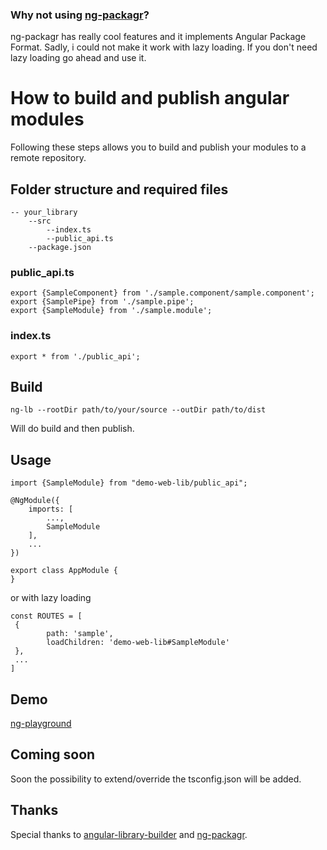 ### Why not using [ng-packagr](https://github.com/dherges/ng-packagr)?


ng-packagr has really cool features and it implements Angular Package Format. Sadly, i could not make it work with lazy loading.
If you don't need lazy loading go ahead and use it.

# How to build and publish angular modules

Following these steps allows you to build and publish your modules to a remote repository.





## Folder structure and required files

```
-- your_library
    --src
        --index.ts
        --public_api.ts
    --package.json
```

### public_api.ts


```
export {SampleComponent} from './sample.component/sample.component';
export {SamplePipe} from './sample.pipe';
export {SampleModule} from './sample.module';
```

### index.ts

```
export * from './public_api';
```


## Build

    ng-lb --rootDir path/to/your/source --outDir path/to/dist


Will do build and then publish.

## Usage

```
import {SampleModule} from "demo-web-lib/public_api";

@NgModule({
    imports: [
        ...,
        SampleModule
    ],
    ...
})

export class AppModule {
}
```

or with lazy loading

```
const ROUTES = [
 {
        path: 'sample',
        loadChildren: 'demo-web-lib#SampleModule'
 },
 ...
]
```

## Demo

[ng-playground](https://github.com/gsuveti/ng-playground)


## Coming soon

Soon the possibility to extend/override the tsconfig.json will be added.

## Thanks

Special thanks to [angular-library-builder](https://github.com/bmvantunes/angular-library-builder) and [ng-packagr](https://github.com/dherges/ng-packagr).
